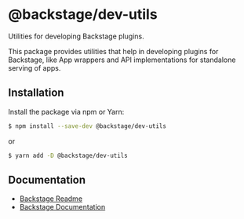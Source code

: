 # @backstage/dev-utils

Utilities for developing Backstage plugins.

This package provides utilities that help in developing plugins for Backstage, like App wrappers and API implementations for standalone serving of apps.

## Installation

Install the package via npm or Yarn:

```sh
$ npm install --save-dev @backstage/dev-utils
```

or

```sh
$ yarn add -D @backstage/dev-utils
```

## Documentation

- [Backstage Readme](https://github.com/backstage/backstage/blob/master/README.md)
- [Backstage Documentation](https://github.com/backstage/backstage/blob/master/docs/README.md)
